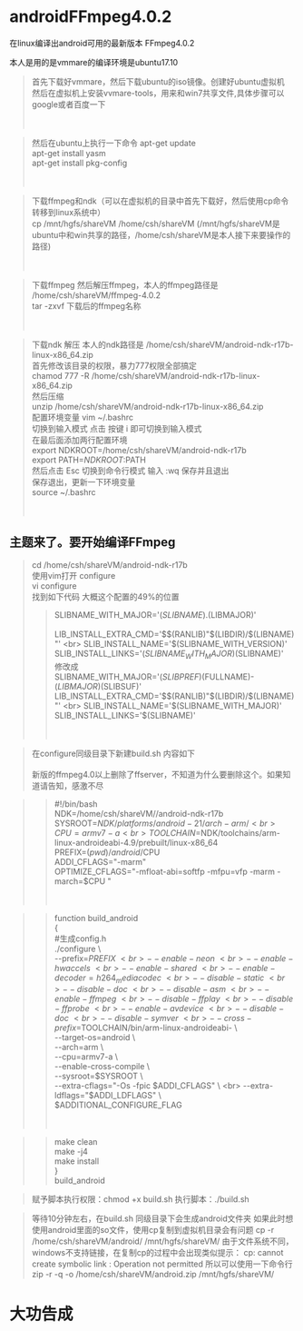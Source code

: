 # androidFFmpeg4.0.2
在linux编译出android可用的最新版本 FFmpeg4.0.2

本人是用的是vmmare的编译环境是ubuntu17.10 
> 首先下载好vmmare，然后下载ubuntu的iso镜像。创建好ubuntu虚拟机<br>
> 然后在虚拟机上安装vvmare-tools，用来和win7共享文件,具体步骤可以google或者百度一下<br><br><br>

>然后在ubuntu上执行一下命令
> apt-get update <br>
> apt-get install yasm <br>
> apt-get install pkg-config<br><br><br>

> 下载ffmpeg和ndk（可以在虚拟机的目录中首先下载好，然后使用cp命令转移到linux系统中）<br>
> cp /mnt/hgfs/shareVM  /home/csh/shareVM  (/mnt/hgfs/shareVM是ubuntu中和win共享的路径，/home/csh/shareVM是本人接下来要操作的路径)<br><br><br>

> 下载ffmpeg   然后解压ffmpeg，本人的ffmpeg路径是  /home/csh/shareVM/ffmpeg-4.0.2<br>
> tar -zxvf 下载后的ffmpeg名称<br><br><br>

>  下载ndk 解压 本人的ndk路径是    /home/csh/shareVM/android-ndk-r17b-linux-x86_64.zip<br>
>  首先修改该目录的权限，暴力777权限全部搞定<br>
>  chamod 777 -R  /home/csh/shareVM/android-ndk-r17b-linux-x86_64.zip<br>
>  然后压缩<br>
>  unzip /home/csh/shareVM/android-ndk-r17b-linux-x86_64.zip<br>
>  配置环境变量 vim ~/.bashrc<br>
>  切换到输入模式  点击 按键 i 即可切换到输入模式 <br>
>  在最后面添加两行配置环境<br>
>  export NDKROOT=/home/csh/shareVM/android-ndk-r17b<br>
>  export PATH=$NDKROOT:$PATH<br>
>  然后点击 Esc 切换到命令行模式 输入 :wq  保存并且退出<br>
>  保存退出，更新一下环境变量   <br>
>  source ~/.bashrc  <br><br><br>

## 主题来了。要开始编译FFmpeg  <br>
>  cd /home/csh/shareVM/android-ndk-r17b  <br>
>  使用vim打开 configure  <br>
>  vi configure   <br>
>  找到如下代码  大概这个配置的49%的位置  <br>
>>  SLIBNAME_WITH_MAJOR='$(SLIBNAME).$(LIBMAJOR)'    <br>  
>>  LIB_INSTALL_EXTRA_CMD='$$(RANLIB)"$(LIBDIR)/$(LIBNAME)"'    <br>
>>  SLIB_INSTALL_NAME='$(SLIBNAME_WITH_VERSION)'    <br>
>>  SLIB_INSTALL_LINKS='$(SLIBNAME_WITH_MAJOR)$(SLIBNAME)'    <br>
> 修改成  <br>
>>  SLIBNAME_WITH_MAJOR='$(SLIBPREF)$(FULLNAME)-$(LIBMAJOR)$(SLIBSUF)'    <br>
>>  LIB_INSTALL_EXTRA_CMD='$$(RANLIB)"$(LIBDIR)/$(LIBNAME)"'    <br>
>>  SLIB_INSTALL_NAME='$(SLIBNAME_WITH_MAJOR)'    <br>
>>  SLIB_INSTALL_LINKS='$(SLIBNAME)'    <br>  <br>  <br>

>  在configure同级目录下新建build.sh  内容如下  <br>  <br>
> 新版的ffmpeg4.0以上删除了ffserver，不知道为什么要删除这个。如果知道请告知，感激不尽

>>  #!/bin/bash  <br>
>>  NDK=/home/csh/shareVM//android-ndk-r17b  <br>
>>  SYSROOT=$NDK/platforms/android-21/arch-arm/  <br>
>>  CPU=armv7-a  <br>
>>  TOOLCHAIN=$NDK/toolchains/arm-linux-androideabi-4.9/prebuilt/linux-x86_64  <br>
>>  PREFIX=$(pwd)/android/$CPU  <br>
>>  ADDI_CFLAGS="-marm"  <br>
>>  OPTIMIZE_CFLAGS="-mfloat-abi=softfp -mfpu=vfp -marm -march=$CPU "  <br>  <br>  <br>


>>  function build_android  <br>
>>  {  <br>
>>  #生成config.h  <br>
>>  ./configure \  <br>
>>  --prefix=$PREFIX \  <br>
>>  --enable-neon \  <br>
>>  --enable-hwaccels \  <br>
>>  --enable-shared \  <br>
>>  --enable-decoder=h264_mediacodec \  <br>
>>  --disable-static \  <br>
>>  --disable-doc \  <br>
>>  --disable-asm  \    <br>
>>  --enable-ffmpeg \  <br>
>>  --disable-ffplay \  <br>
>>  --disable-ffprobe \  <br>
>>  --enable-avdevice \  <br>
>>  --disable-doc \  <br>
>>  --disable-symver \  <br>
>>  --cross-prefix=$TOOLCHAIN/bin/arm-linux-androideabi- \  <br>
>>  --target-os=android \  <br>
>>  --arch=arm \  <br>
>>  --cpu=armv7-a \  <br>
>>  --enable-cross-compile \  <br>
>>  --sysroot=$SYSROOT \  <br>
>>  --extra-cflags="-Os -fpic $ADDI_CFLAGS" \  <br>
>>  --extra-ldflags="$ADDI_LDFLAGS" \  <br>
>>  $ADDITIONAL_CONFIGURE_FLAG  <br>  <br>  <br>


>>  make clean  <br>
>>  make -j4  <br>
>>  make install  <br>
>>  }  <br>
>>  build_android  <br>


>  赋予脚本执行权限：chmod +x build.sh 
>  执行脚本：./build.sh 

>  等待10分钟左右，在build.sh 同级目录下会生成android文件夹
>  如果此时想使用android里面的so文件，使用cp复制到虚拟机目录会有问题
>  cp -r /home/csh/shareVM/android/ /mnt/hgfs/shareVM/
>  由于文件系统不同，windows不支持链接，在复制cp的过程中会出现类似提示：
>    cp: cannot create symbolic link : Operation not permitted
>  所以可以使用一下命令行
>  zip -r -q -o /home/csh/shareVM/android.zip /mnt/hgfs/shareVM/

#  大功告成





